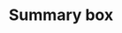 ---
layout: pattern
categories: [patterns, summary-box]
title: Summary box
type: [sub-nav-item]
permalink: /patterns/summary-box/
overview: Lorem ipsum dolor sit amet, consectetur adipiscing elit, sed do eiusmod tempor incididunt ut labore et dolore magna aliqua. Interdum velit euismod in pellentesque. 
description: |
    
usa-link: "https://designsystem.digital.gov/components/summary-box/"
specification: |
#spec:
summary-title: Key information
summary-list:
 - item: If you are under a winter storm warning, <a href="/" class="usa-summary-box__link">find shelter right away.</a> 
 - item: Sign up for <a href="/" class="usa-summary-box__link">your community’s warning system.</a>
 - item: Learn the signs of, and basic treatments for, <a href="/"  class="usa-summary-box__link">frostbite</a> and <a href="/" class="usa-summary-box__link">hypothermia.</a>
 - item: Gather emergency supplies for your <a href="/" class="usa-summary-box__link">home</a> and your <a href="/" class="usa-summary-box__link">car.</a>
yml: |
  
  summary-title: Key information
  summary-list:
   - text: If you are under a winter storm warning,
   linkText: find shelter right away.
   link: /
  - text: Sign up for 
   linkText: your community’s warning system.
   link: /
  - text: Learn the signs of, and basic treatments for, frostbite and hypothermia.
   linkText: Learn more.
   link: /
  - text: Gather emergency supplies for your home and your car.
   linkText: Learn more.
   link: /

jekyll: |

  "{% include patterns/summary-box/summary-box.md %}"
### Paths to view design and code... 
## designimg: can be used to show an image of the design until a coded version can be created. The htmlpath & csspath should be located in the pattens folder. Read more about creating coded components in /docs/creating-patterns 
# designimg: 

htmlpath: patterns/summary-box/summary-box.md
csspath: patterns/summary-box/index.scss
---